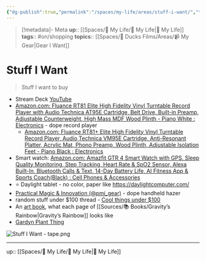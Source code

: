 ```yaml
---
{"dg-publish":true,"permalink":"/spaces/my-life/areas/stuff-i-want/","title":"Stuff I Want"}
---
```


> [!metadata]- Meta
> **up**:: [[Spaces/🤘 My Life/🤘 My Life\|🤘 My Life]]
> **tags**::  #on/shopping
> **topics**:: [[Spaces/🦆 Ducks Films/Areas/📹 My Gear\|Gear I Want]]


# Stuff I Want

> Stuff I want to buy

- Stream Deck [YouTube](https://youtu.be/I2oQRo3k3to)
- [Amazon.com: Fluance RT81 Elite High Fidelity Vinyl Turntable Record Player with Audio Technica AT95E Cartridge, Belt Drive, Built-in Preamp, Adjustable Counterweight, High Mass MDF Wood Plinth - Piano White : Electronics](https://www.amazon.com/dp/B0961BP3F1?ref_=cm_sw_r_apin_dp_KHQ7GJ0S2BJ8VABF30MK) - dope record player
	- [Amazon.com: Fluance RT81+ Elite High Fidelity Vinyl Turntable Record Player, Audio Technica VM95E Cartridge, Anti-Resonant Platter, Acrylic Mat, Phono Preamp, Wood Plinth, Adjustable Isolation Feet - Piano Black : Electronics](https://a.co/d/bf1byf4)
- Smart watch: [Amazon.com: Amazfit GTR 4 Smart Watch with GPS, Sleep Quality Monitoring, Step Tracking, Heart Rate & SpO2 Sensor, Alexa Built-In, Bluetooth Calls & Text, 14-Day Battery Life, AI Fitness App & Sports Coach(Black) : Cell Phones & Accessories](https://a.co/d/0WR0IGB)
- ⭐️ Daylight tablet - no color, paper like https://daylightcomputer.com/
- [Practical Magic & Innovation (@pmi\_gear)](https://www.instagram.com/pmi_gear?igsh=aDE3Z2JqNDE0eWhu) - dope handheld hazer
- random stuff under $100 thread - [Cool things under $100](https://x.com/gregoryhansell/status/1808344587225743431?s=46)
- An [art book](https://www.amazon.com/Pictures-Showing-Happens-Pynchons-Gravitys/dp/0977312798?dplnkId=739a2a5c-aa96-4ed3-a488-8a3a8f19d82f&nodl=1#customerReviews), what each page of [[Sources/📚 Books/Gravity’s Rainbow\|Gravity’s Rainbow]] looks like
- [Gardyn Plant Thing](https://mygardyn.com)

![Stuff I Want - tape.png](/img/user/Extras/Attachments/Stuff%20I%20Want%20-%20tape.png)


---
up:: [[Spaces/🤘 My Life/🤘 My Life\|🤘 My Life]]

